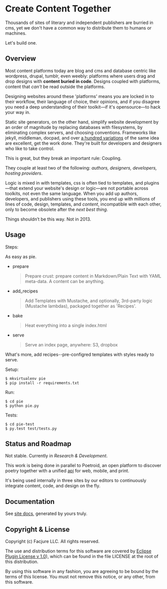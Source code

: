 # Create Content Together

Thousands of sites of literary and independent publishers are burried in cms, yet we don't have a common way to distribute them to humans or machines.

Let's build one.

## Overview

Most content platforms today are blog and cms and database centric like wordpress, drupal, tumblr, even weebly: platforms where users drag and drop designs with **content buried in code**. Designs coupled with platforms, content that _can't_ be read outside the platforms.

Designing websites around these 'platforms' means you are locked in to their workflow, their language of choice, their opinions, and if you disagree you need a deep understanding of their toolkit—if it's opensource—to hack your way in.

Static site generators, on the other hand, simplify website development by an order of magnitude by replacing databases with filesystems, by eliminating complex servers, and choosing conventions. Frameworks like jekyll, middleman, docpad, and over [a hundred variations](http://nanoc.ws/about/) of the same idea are excellent, get the work done. They're built for developers and designers who like to take control.

This is great, but they break an important rule: Coupling.

They couple at least two of the following: _authors, designers, developers, hosting providers_.

Logic is mixed in with templates, css is often tied to templates, and plugins—that extend your website's design or logic—are not portable across toolkits, not even the same language. When you add up authors, developers, and publishers using these tools, you end up with millions of lines of code, design, templates, and _content_, incompatible with each other, only to become obsolete after the _next best thing_.

Things shouldn’t be this way. Not in 2013.

## Usage

Steps:

As easy as pie.

- prepare
  > Prepare crust: prepare content in Markdown/Plain Text with YAML meta-data. A content can be anything.

- add_recipes
  > Add Templates with Mustache, and optionally, 3rd-party logic (Mustache lambdas), packaged together as 'Recipes'.

- bake
  > Heat everything into a single index.html

- serve
  > Serve an index page, anywhere: S3, dropbox

What's more, add recipes--pre-configred templates with styles ready to serve.

Setup:

    $ mkvirtualenv pie
    $ pip install -r requirements.txt

Run:

    $ cd pie
    $ python pie.py

Tests:

    $ cd pie-test
    $ py.test test/tests.py

## Status and Roadmap

Not stable. Currently in *Research & Development*.

This work is being done in parallel to Poetroid, an open platform to discover poetry together with a unified [api](http://en.wikipedia.org/wiki/Application_programming_interface) for web, mobile, and print.

It's being used internally in three sites by our editors to continuously integrate content, code, and design on the fly.

## Documentation

See [site docs](http://priyatam.github.io/literatte/), generated by yours truly.

## Copyright & License

Copyright (c) Facjure LLC. All rights reserved.

The use and distribution terms for this software are covered by [Eclipse Plugin License v 1.0](http://opensource.org/licenses/eclipse-1.0.php)), which can be found in the file LICENSE at the root of this distribution.

By using this software in any fashion, you are agreeing to be bound by the terms of this license. You must not remove this notice, or any other, from this software.
